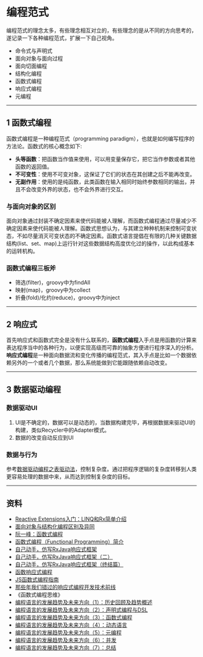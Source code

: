 # 编程范式

编程范式的理念太多，有些理念相互对立的，有些理念的是从不同的方向思考的，遂记录一下各种编程范式，扩展一下自己视角。

- 命令式与声明式
- 面向对象与面向过程
- 面向切面编程
- 结构化编程
- 函数式编程
- 响应式编程
- 元编程

---
## 1 函数式编程

函数式编程是一种编程范式（programming paradigm），也就是如何编写程序的方法论。函数式的核心概念如下:

- **头等函数**：把函数当作值来使用，可以用变量保存它，把它当作参数或者其他函数的返回值。
- **不可变性**：使用不可变对象，这保证了它们的状态在其创建之后不能再改变。
- **无副作用**：使用的是纯函数，此类函数在输入相同时始终参数相同的输出，并且不会改变外界的状态，也不会外界进行交互。

### 与面向对象的区别

面向对象通过封装不确定因素来使代码能被人理解，而函数式编程通过尽量减少不确定因素来使代码能被人理解。函数式思想认为，与其建立种种机制来控制可变状态，不如尽量消灭可变状态的不确定因素。函数式语言提倡在有限的几种关键数据结构(list、set、map)上运行针对这些数据结构高度优化过的操作，以此构成基本的运转机构。

### 函数式编程三板斧

- 筛选(filter)，groovy中为findAll
- 映射(map)，groovy中为collect
- 折叠(fold)/化约(reduce)，groovy中为inject

---
##  2 响应式

首先响应式和函数式完全是没有什么联系的，**函数式编程**入手点是用函数的计算来表达程序当中的各种行为，以便实现高级而可靠的抽象方便进行程序深入的分析。**响应式编程**是一种面向数据流和变化传播的编程范式，其入手点是比如一个数据依赖另外的一个或者几个数据，那么系统能做到它能跟随依赖自动改变。

---
## 3 数据驱动编程

### 数据驱动UI

1. UI是不确定的，数据可以是动态的，当数据构建完毕，再根据数据来驱动UI的构建，类似Recycler中的Adapter模式。
2. 数据的改变自动反应到UI

### 数据与行为

参考[数据驱动编程之表驱动法](http://blog.csdn.net/coffeecato/article/details/46443803)，控制复杂度。通过把程序逻辑的复杂度转移到人类更容易处理的数据中来，从而达到控制复杂度的目标。

---
## 资料

- [Reactive Extensions入门：LINQ和Rx简单介绍](http://www.cnblogs.com/yangecnu/archive/2012/04/17/Introducting_LINQ_And_ReactiveExtensions.html)
- [面向对象与结构化编程区别及异同](http://www.51testing.com/html/87/300987-822201.html)
- [阮一峰：函数式编程](http://www.ruanyifeng.com/blog/2012/04/functional_programming.html)
- [函数式编程（Functional Programming）简介](http://janfan.github.io/chinese/2015/05/18/functional-programming.html)
- [自己动手，仿写RxJava响应式框架](http://blog.csdn.net/dd864140130/article/details/50877063)
- [自己动手，仿写RxJava响应式框架（二）](http://blog.csdn.net/dd864140130/article/details/50881399)
- [自己动手，仿写RxJava响应式框架（终结篇）](http://blog.csdn.net/dd864140130/article/details/50916446)
- [函数响应式编程](https://segmentfault.com/a/1190000003632186)
- [JS函数式编程指南](https://www.gitbook.com/book/llh911001/mostly-adequate-guide-chinese/details)
- [那些年我们错过的响应式编程开发技术前线](http://www.devtf.cn/?p=174)
- 《函数式编程思维》
- [编程语言的发展趋势及未来方向（1）：历史回顾及趋势概述](http://blog.zhaojie.me/2010/04/trends-and-future-directions-in-programming-languages-by-anders-1-history-and-trends.html)
- [编程语言的发展趋势及未来方向（2）：声明式编程与DSL](http://blog.zhaojie.me/2010/04/trends-and-future-directions-in-programming-languages-by-anders-2-declarative-programming-and-dsl.html)
- [编程语言的发展趋势及未来方向（3）：函数式编程](http://blog.zhaojie.me/2010/05/trends-and-future-directions-in-programming-languages-by-anders-3-functional-programming-and-fsharp.html)
- [编程语言的发展趋势及未来方向（4）：动态语言](http://blog.zhaojie.me/2010/05/trends-and-future-directions-in-programming-languages-by-anders-4-dynamic-languages.html)
- [编程语言的发展趋势及未来方向（5）：元编程](http://blog.zhaojie.me/2010/05/trends-and-future-directions-in-programming-languages-by-anders-5-meta-programming.html)
- [编程语言的发展趋势及未来方向（6）：并发](http://blog.zhaojie.me/2010/05/trends-and-future-directions-in-programming-languages-by-anders-6-concurrency.html)
- [编程语言的发展趋势及未来方向（7）：总结](http://blog.zhaojie.me/2010/06/trends-and-future-directions-in-programming-languages-by-anders-7-conclusion.html)